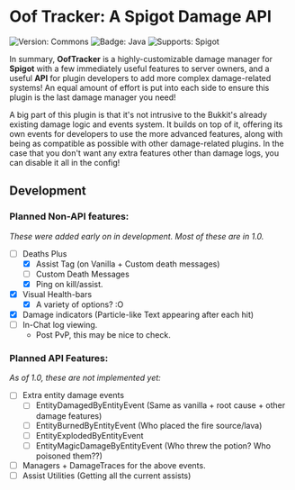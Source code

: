 # Oof Tracker: A Spigot Damage API
![Version: Commons](https://img.shields.io/badge/Version-1.0-blue?style=for-the-badge)
![Badge: Java](https://img.shields.io/badge/Java-8-red?style=for-the-badge)
![Supports: Spigot](https://img.shields.io/badge/Spigot-1.16.5-orange?style=for-the-badge)

In summary, **OofTracker** is a highly-customizable damage manager for **Spigot** with a few immediately useful features to server owners, and a useful **API** for plugin developers to add more complex damage-related systems! An equal amount of effort is put into each side to ensure this plugin is the last damage manager you need!

A big part of this plugin is that it's not intrusive to the Bukkit's already existing damage logic and events system. It builds on top of it, offering its own events for developers to use the more advanced features, along with being as compatible as possible with other damage-related plugins. In the case that you don't want any extra features other than damage logs, you can disable it all in the config!

## Development

### Planned Non-API features:
_These were added early on in development. Most of these are in 1.0._

- [ ] Deaths Plus
  - [x] Assist Tag (on Vanilla + Custom death messages)
  - [ ] Custom Death Messages
  - [x] Ping on kill/assist.
- [x] Visual Health-bars
  - [x] A variety of options? :O
- [x] Damage indicators (Particle-like Text appearing after each hit)
- [ ] In-Chat log viewing.
  - Post PvP, this may be nice to check.

### Planned API Features:
_As of 1.0, these are not implemented yet:_

- [ ] Extra entity damage events
  - [ ] EntityDamagedByEntityEvent (Same as vanilla + root cause + other damage features)
  - [ ] EntityBurnedByEntityEvent (Who placed the fire source/lava)
  - [ ] EntityExplodedByEntityEvent
  - [ ] EntityMagicDamageByEntityEvent (Who threw the potion? Who poisoned them??)
- [ ] Managers + DamageTraces for the above events.
- [ ] Assist Utilities (Getting all the current assists)